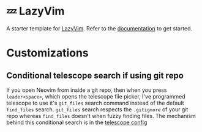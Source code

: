 # 💤 LazyVim

A starter template for [LazyVim](https://github.com/LazyVim/LazyVim).
Refer to the [documentation](https://lazyvim.github.io/installation) to get started.

# Customizations

## Conditional telescope search if using git repo
If you open Neovim from inside a git repo, then when you press `leader<space>`, which opens the telescope file picker, I've programmed telescope to use it's `git_files` search command instead of the default `find_files` search. `git_files` search respects the `.gitignore` of your git repo whereas `find_files` doesn't when fuzzy finding files. The mechanism behind this conditional search is in the [telescope config](./lua/plugins/telescope.lua)

